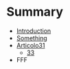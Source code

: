# Summary

* [Introduction](README.md)
* [Something](Chapter1//something.md)
* [Articolo31](articolo31.md)
    * [33](23.md)
* FFF

